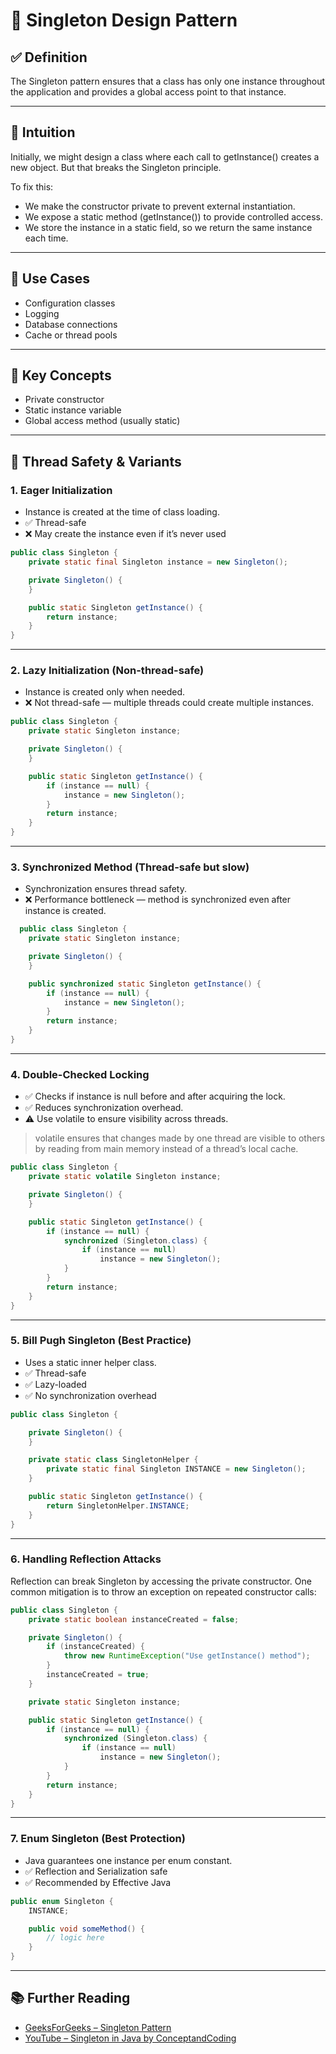 # 🔄 Singleton Design Pattern

## ✅ Definition

The Singleton pattern ensures that a class has only one instance throughout the application and provides a global access
point to that instance.

---

## 🤔 Intuition

Initially, we might design a class where each call to getInstance() creates a new object. But that breaks the Singleton
principle.

To fix this:

- We make the constructor private to prevent external instantiation.
- We expose a static method (getInstance()) to provide controlled access.
- We store the instance in a static field, so we return the same instance each time.

---

## 📌 Use Cases

- Configuration classes
- Logging
- Database connections
- Cache or thread pools

---

## 🧠 Key Concepts

- Private constructor
- Static instance variable
- Global access method (usually static)

---

## 🔐 Thread Safety & Variants

### 1. Eager Initialization

- Instance is created at the time of class loading.
- ✅ Thread-safe
- ❌ May create the instance even if it’s never used

```java
public class Singleton {
    private static final Singleton instance = new Singleton();

    private Singleton() {
    }

    public static Singleton getInstance() {
        return instance;
    }
}
```

---

### 2. Lazy Initialization (Non-thread-safe)

- Instance is created only when needed.
- ❌ Not thread-safe — multiple threads could create multiple instances.

```java
public class Singleton {
    private static Singleton instance;

    private Singleton() {
    }

    public static Singleton getInstance() {
        if (instance == null) {
            instance = new Singleton();
        }
        return instance;
    }
}
```

---

### 3. Synchronized Method (Thread-safe but slow)

- Synchronization ensures thread safety.
- ❌ Performance bottleneck — method is synchronized even after instance is created.

```java
  public class Singleton {
    private static Singleton instance;

    private Singleton() {
    }

    public synchronized static Singleton getInstance() {
        if (instance == null) {
            instance = new Singleton();
        }
        return instance;
    }
}
```

---

### 4. Double-Checked Locking

- ✅ Checks if instance is null before and after acquiring the lock.
- ✅ Reduces synchronization overhead.
- ⚠️ Use volatile to ensure visibility across threads.

> volatile ensures that changes made by one thread are visible to others by reading from main memory instead of a
> thread’s local cache.

```java
public class Singleton {
    private static volatile Singleton instance;

    private Singleton() {
    }

    public static Singleton getInstance() {
        if (instance == null) {
            synchronized (Singleton.class) {
                if (instance == null)
                    instance = new Singleton();
            }
        }
        return instance;
    }
}
```

---

### 5. Bill Pugh Singleton (Best Practice)

- Uses a static inner helper class.
- ✅ Thread-safe
- ✅ Lazy-loaded
- ✅ No synchronization overhead

```java
public class Singleton {

    private Singleton() {
    }

    private static class SingletonHelper {
        private static final Singleton INSTANCE = new Singleton();
    }

    public static Singleton getInstance() {
        return SingletonHelper.INSTANCE;
    }
}
```

---

### 6. Handling Reflection Attacks

Reflection can break Singleton by accessing the private constructor. One common mitigation is to throw an exception on
repeated constructor calls:

```java
public class Singleton {
    private static boolean instanceCreated = false;

    private Singleton() {
        if (instanceCreated) {
            throw new RuntimeException("Use getInstance() method");
        }
        instanceCreated = true;
    }

    private static Singleton instance;

    public static Singleton getInstance() {
        if (instance == null) {
            synchronized (Singleton.class) {
                if (instance == null)
                    instance = new Singleton();
            }
        }
        return instance;
    }
}
```

---

### 7. Enum Singleton (Best Protection)

- Java guarantees one instance per enum constant.
- ✅ Reflection and Serialization safe
- ✅ Recommended by Effective Java

```java
public enum Singleton {
    INSTANCE;

    public void someMethod() {
        // logic here
    }
}
```

---

## 📚 Further Reading

- [GeeksForGeeks – Singleton Pattern](https://www.geeksforgeeks.org/system-design/singleton-design-pattern/)
- [YouTube – Singleton in Java by ConceptandCoding](https://www.youtube.com/watch?v=SqDbZOjW1uM)
